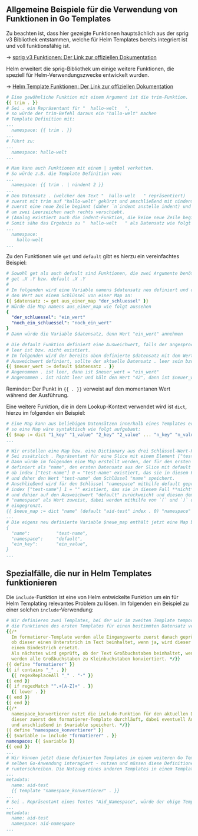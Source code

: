 ## Allgemeine Beispiele für die Verwendung von Funktionen in Go Templates

Zu beachten ist, dass hier gezeigte Funktionen hauptsächlich aus der sprig v3 Bibliothek entstammen, welche für Helm Templates bereits integriert ist und voll funktionsfähig ist.
  
-> [sprig v3 Funktionen: Der Link zur offiziellen Dokumentation](https://masterminds.github.io/sprig/)

Helm erweitert die sprig-Bibliothek um einige weitere Funktionen, die speziell für Helm-Verwendungszwecke entwickelt wurden.
  
-> [Helm Template Funktionen: Der Link zur offiziellen Dokumentation](https://helm.sh/docs/chart_template_guide/function_list/)

```yaml
# Eine gewöhnliche Funktion mit einem Argument ist die trim-Funktion.
{{ trim . }}
# Sei . ein Repräsentant für "  hallo-welt   ",
# so würde der trim-Befehl daraus ein "hallo-welt" machen
# Template Definition mit:
...
  namespace: {{ trim . }}
...
# Führt zu:
...
  namespace: hallo-welt
...

# Man kann auch Funktionen mit einem | symbol verketten.
# So würde z.B. die Template Definition von:
...
  namespace: {{ trim . | nindent 2 }}
...
# Den Datensatz . (welcher den Text "  hallo-welt   " repräsentiert)
# zuerst mit trim auf "hallo-welt" gekürzt und anschließend mit nindent 2
# zuerst eine neue Zeile beginnt (daher `n`indent anstelle indent) und anschließend
# um zwei Leerzeichen nach rechts verschiebt.
# (Analog existiert auch die indent-Funktion, die keine neue Zeile beginnt)
# Somit sähe das Ergebnis zu "  hallo-welt   " als Datensatz wie folgt aus:
...
  namespace:
    hallo-welt
...
```

Zu den Funktionen wie `get` und `default` gibt es hierzu ein vereinfachtes Beispiel:
```yaml
# Sowohl get als auch default sind Funktionen, die zwei Argumente benötigen, also
# get .X .Y bzw. default .X .Y
#
# Im folgenden wird eine Variable namens $datensatz neu definiert und dieser nimmt
# den Wert aus einem Schlüssel von einer Map an:
{{ $datensatz := get aus_einer_map "der_schluessel" }}
# Würde die Map namens aus_einer_map wie folgt aussehen
{
  "der_schluessel": "ein_wert"
  "noch_ein_schluessel": "noch_ein_wert"
}
# Dann würde die Variable $datensatz, denn Wert "ein_wert" annehmen

# Die default Funktion definiert eine Ausweichwert, falls der angesprochene Datensatz
# leer ist bzw. nicht existiert.
# Im folgenden wird der bereits oben definierte $datensatz mit dem Wert "ein_wert" als
# Ausweichwert definiert, sollte der aktuelle Datensatz . leer sein bzw. nicht existieren:
{{ $neuer_wert := default $datensatz . }}
# Angenommen . ist leer, dann ist $neuer_wert = "ein_wert"
# Angenommen . ist nicht leer und hält den Wert "42", dann ist $neuer_wert = "42"
```
Reminder: Der Punkt in `{{ . }}` verweist auf den momentanen Wert während der Ausführung.

Eine weitere Funktion, die in dem Lookup-Kontext verwendet wird ist `dict`, hierzu im folgenden ein Beispiel:
```yaml
# Eine Map kann aus beliebigen Datensätzen innerhalb eines Templates erstellt werden,
# so eine Map wäre syntaktisch wie folgt aufgebaut:
{{ $map := dict "1_key" "1_value" "2_key" "2_value" ... "n_key" "n_value" }}
...

# Wir erstellen eine Map bzw. eine Dictionary aus drei Schlüssel-Wert-Paaren
# Sei zusätzlich . Repräsentant für eine Slice mit einem Element ["test-name"]
# Dann würde im folgenden eine Map erstellt werden, der für den ersten Schlüssel
# definiert als "name", den ersten Datensatz aus der Slice mit default prüft
# ob index ["test-name"] 0 = "test-name" existiert, das sie in diesem Fall ja tut
# und daher den Wert "test-name" dem Schlüssel "name" speichert.
# Anschließend wird für den Schlüssel "namespace" mithilfe default geprüft ob
# index ["test-name"] 1 = "" existiert, das sie in diesem Fall **nicht** tut,
# und dahier auf den Ausweichwert "default" zurückweicht und diesen dem Schlüssel
# "namespace" als Wert zuweist, dabei werden mithilfe von `(` und `)` der Geltungsbereich
# eingegrenzt.
{{ $neue_map := dict "name" (default "aid-test" index . 0) "namespace" (default "default" index . 1) "ein_key" "ein_value" }}
...
# Die eigens neu definierte Variable $neue_map enthält jetzt eine Map bzw. Dictionary die wie folgt aussieht:
{
  "name":          "test-name",
  "namespace":     "default",
  "ein_key":       "ein_value",
}
...
```

## Spezialfälle, die nur in Helm Templates funktionieren

Die `include`-Funktion ist eine von Helm entwickelte Funktion um ein für Helm Templating relevantes Problem zu lösen.
Im folgenden ein Beispiel zu einer solchen `include`-Verwendung:
```yaml
# Wir definieren zwei Templates, bei der wir im zweiten Template temporär
# die Funktionen des ersten Templates für einen bestimmten Datensatz verwenden werden:
{{/*
  Im formatierer-Template werden alle Eingangswerte zuerst danach geprüft
  ob dieser einen Unterstrich im Text beinhaltet, wenn ja, wird dieser mit
  einem Bindestrich ersetzt.
  Als nächstes wird geprüft, ob der Text Großbuchstaben beinhaltet, wenn ja,
  werden alle Großbuchstaben zu Kleinbuchstaben konviertiert. */}}
{{ define "formatierer" }}
{{ if contains "_" . }}
  {{ regexReplaceAll "_" . "-" }}
{{ end }}
{{ if regexMatch "^.+[A-Z]+" . }}
  {{ lower . }}
{{ end }}
{{ end }}
{{/*
  namespace_konvertierer nutzt die include-Funktion für den aktuellen Datensatz, bei der
  dieser zuerst den formatierer-Template durchläuft, dabei eventuell Änderungen vornimmt
  und anschließend in $variable speichert. */}}
{{ define "namespace_konvertierer" }}
{{ $variable := include "formatierer" . }}
namespace: {{ $variable }}
{{ end }}
...
# Wir können jetzt diese definierten Templates in einem weiteren Go Template - der mit der
# selben Go-Anwendung interagiert - nutzen und müssen diese Definitionen nicht ständig neu
# runterschreiben. Die Nutzung eines anderen Templates in einem Template wird mit der template-Funktion ermöglicht:
...
metadata:
  name: aid-test
  {{ template "namespace_konvertierer" . }}
...
# Sei . Repräsentant eines Textes "Aid_Namespace", würde der obige Template folgendes generieren:
...
metadata:
  name: aid-test
  namespace: aid-namespace
...
```
